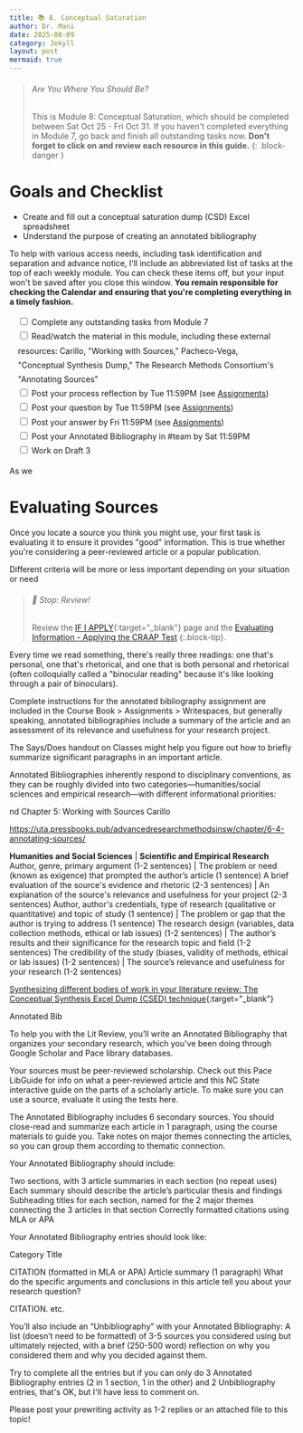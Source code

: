 ```yaml
---
title: 📚 8. Conceptual Saturation
author: Dr. Mani
date: 2025-08-09
category: Jekyll
layout: post
mermaid: true
---
```


> ###### Are You Where You Should Be?
> This is Module 8: Conceptual Saturation, which should be completed between Sat Oct 25 - Fri Oct 31. If you haven't completed everything in Module 7, go back and finish all outstanding tasks now. **Don't forget to click on and review each resource in this guide.**
{: .block-danger }

# Goals and Checklist

- Create and fill out a conceptual saturation dump (CSD) Excel spreadsheet
- Understand the purpose of creating an annotated bibliography   

To help with various access needs, including task identification and separation and advance notice, I'll include an abbreviated list of tasks at the top of each weekly module. You can check these items off, but your input won't be saved after you close this window. **You remain responsible for checking the Calendar and ensuring that you're completing everything in a timely fashion.**

<div style="margin:15px; line-height:1.8em;">
<div>
    <input type="checkbox" name="uchk">
    <label for="chk">Complete any outstanding tasks from Module 7</label>
</div>
<div>
  <input type="checkbox" name="uchk">
  <label for="uchk">Read/watch the material in this module, including these external resources: Carillo, "Working with Sources," Pacheco-Vega, "Conceptual Synthesis Dump," The Research Methods Consortium's "Annotating Sources"</label>
</div>
<div>
  <input type="checkbox" name="uchk">
  <label for="uchk">Post your process reflection by Tue 11:59PM (see <a href="https://visforvali.github.io/eng201-oer/pages/assignments/">Assignments</a>)</label>
</div>
<div>
  <input type="checkbox" name="uchk">
  <label for="uchk">Post your question by Tue 11:59PM (see <a href="https://visforvali.github.io/eng201-oer/pages/assignments/">Assignments</a>)</label>
</div>
<div>
  <input type="checkbox" name="uchk">
  <label for="uchk">Post your answer by Fri 11:59PM (see <a href="https://visforvali.github.io/eng201-oer/pages/assignments/">Assignments</a>)</label>
</div>
<div>
  <input type="checkbox" name="uchk">
  <label for="uchk">Post your Annotated Bibliography in #team by Sat 11:59PM</label>
</div>
<div>
  <input type="checkbox" name="uchk">
  <label for="uchk">Work on Draft 3</label>
</div>
</div>


As we 

# Evaluating Sources

Once you locate a source you think you might use, your first task is evaluating it to ensure it provides "good" information. This is true whether you're considering a peer-reviewed article or a popular publication. 

Different criteria will be more or less important depending on 
your situation or need

> ###### 🛑 Stop: Review!
> Review the [IF I APPLY](https://libguides.marshall.edu/IFIAPPLY){:target="_blank"} page and the [Evaluating Information - Applying the CRAAP Test](https://guides.lib.uchicago.edu/ld.php?content_id=77584250)
{:.block-tip}.




Every time we read something, there's really three readings: one that's personal, one that's rhetorical, and one that is both personal and rhetorical (often colloquially called a "binocular reading" because it's like looking through a pair of binoculars). 

Complete instructions for the annotated bibliography assignment are included in the Course Book > Assignments > Writespaces, but generally speaking, annotated bibliographies include a summary of the article and an assessment of its relevance and usefulness for your research project. 

The Says/Does handout on Classes might help you figure out how to briefly summarize significant paragraphs in an important article.

Annotated Bibliographies inherently respond to disciplinary conventions, as they can be roughly divided into two categories—humanities/social sciences and empirical research—with different informational priorities: 


nd Chapter 5: Working with Sources
Carillo


https://uta.pressbooks.pub/advancedresearchmethodsinsw/chapter/6-4-annotating-sources/




**Humanities and Social Sciences** | **Scientific and Empirical Research**
Author, genre, primary argument (1-2 sentences) | The problem or need (known as exigence) that prompted the author’s article (1 sentence)
A brief evaluation of the source's evidence and rhetoric (2-3 sentences) | An explanation of the source's relevance and usefulness for your project (2-3 sentences)
Author, author's credentials, type of research (qualitative or quantitative) and topic of study (1 sentence) | The problem or gap that the author is trying to address (1 sentence)
The research design (variables, data collection methods, ethical or lab issues) (1-2 sentences) | The author’s results and their significance for the research topic and field (1-2 sentences)
The credibility of the study (biases, validity of methods, ethical or lab issues) (1-2 sentences) | The source’s relevance and usefulness for your research (1-2 sentences)




[Synthesizing different bodies of work in your literature review: The Conceptual Synthesis Excel Dump (CSED) technique](https://www.raulpacheco.org/2016/06/synthesizing-different-bodies-of-work-in-your-literature-review-the-conceptual-synthesis-excel-dump-technique/){:target="_blank"}

Annotated Bib

To help you with the Lit Review, you’ll write an Annotated Bibliography that organizes your secondary research, which you've been doing through Google Scholar and Pace library databases. 

Your sources must be peer-reviewed scholarship. Check out this Pace LibGuide for info on what a peer-reviewed article  and this NC State interactive guide on the parts of a scholarly article. To make sure you can use a source, evaluate it using the tests here. 

The Annotated Bibliography includes 6 secondary sources. You should close-read and summarize each article in 1 paragraph, using the course materials to guide you. Take notes on major themes connecting the articles, so you can group them according to thematic connection. 

Your Annotated Bibliography should include:

Two sections, with 3 article summaries in each section (no repeat uses)
Each summary should describe the article’s particular thesis and findings
Subheading titles for each section, named for the 2 major themes connecting the 3 articles in that section
Correctly formatted citations using MLA or APA

Your Annotated Bibliography entries should look like:

Category Title

CITATION (formatted in MLA or APA)
Article summary (1 paragraph)
What do the specific arguments and conclusions in this article tell you about your research question?

CITATION.
etc.

You’ll also include an “Unbibliography” with your Annotated Bibliography: A list (doesn’t need to be formatted) of 3-5 sources you considered using but ultimately rejected, with a brief (250-500 word) reflection on why you considered them and why you decided against them.

Try to complete all the entries but if you can only do 3 Annotated Bibliography entries (2 in 1 section, 1 in the other) and 2 Unbibliography entries, that's OK, but I'll have less to comment on.

Please post your prewriting activity as 1-2 replies or an attached file to this topic!